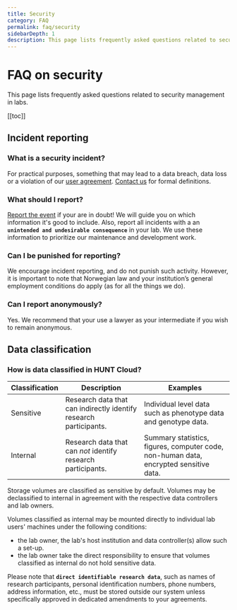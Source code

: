 ```yaml
---
title: Security
category: FAQ
permalink: faq/security
sidebarDepth: 1
description: This page lists frequently asked questions related to security management in labs.
---
```


# FAQ on security

This page lists frequently asked questions related to security management in labs.

[[toc]]

## Incident reporting

### What is a security incident?

For practical purposes, something that may lead to a data breach, data loss or a violation of our [user agreement](/agreements/download/). [Contact us](/contact) for formal definitions.

### What should I report?

[Report the event](/contact) if your are in doubt! We will guide you on which information it's good to include. Also, report all incidents with a an **`unintended and undesirable consequence`** in your lab. We use these information to prioritize our maintenance and development work.

### Can I be punished for reporting?

We encourage incident reporting, and do not punish such activity. However, it is important to note that Norwegian law and your institution’s general employment conditions do apply (as for all the things we do).

### Can I report anonymously?

Yes. We recommend that your use a lawyer as your intermediate if you wish to remain anonymous.


## Data classification

### How is data classified in HUNT Cloud?

| **Classification** | **Description** | **Examples** |
| - | - | -
| Sensitive | Research data that can indirectly identify research participants. | Individual level data such as phenotype data and genotype data. |
| Internal |  Research data that can *not* identify research participants. | Summary statistics, figures, computer code, non-human data, encrypted sensitive data. |

Storage volumes are classified as sensitive by default. Volumes may be declassified to internal in agreement with the respective data controllers and lab owners.

Volumes classified as internal may be mounted directly to individual lab users' machines under the following conditions:

- the lab owner, the lab's host institution and data controller(s) allow such a set-up.
- the lab owner take the direct responsibility to ensure that volumes classified as internal do not hold sensitive data.

Please note that **`direct identifiable research data`**, such as names of research participants, personal identification numbers, phone numbers, address information, etc., must be stored outside our system unless specifically approved in dedicated amendments to your agreements.
